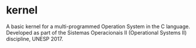 # kernel
A basic kernel for a multi-programmed Operation System in the C language.
Developed as part of the Sistemas Operacionais II (Operational Systems II) discipline, UNESP 2017.
